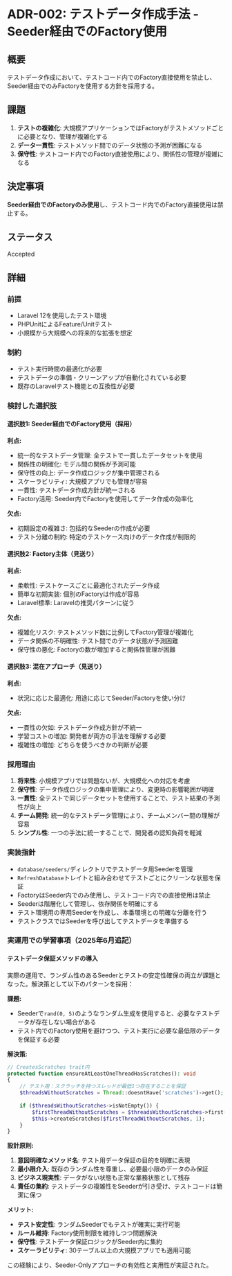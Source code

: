 # ADR-002: テストデータ作成手法 - Seeder経由でのFactory使用

## 概要

テストデータ作成において、テストコード内でのFactory直接使用を禁止し、Seeder経由でのみFactoryを使用する方針を採用する。

## 課題

1. **テストの複雑化**: 大規模アプリケーションではFactoryがテストメソッドごとに必要となり、管理が複雑化する
2. **データ一貫性**: テストメソッド間でのデータ状態の予測が困難になる
3. **保守性**: テストコード内でのFactory直接使用により、関係性の管理が複雑になる

## 決定事項

**Seeder経由でのFactoryのみ使用**し、テストコード内でのFactory直接使用は禁止する。

## ステータス

Accepted

## 詳細

### 前提

- Laravel 12を使用したテスト環境
- PHPUnitによるFeature/Unitテスト
- 小規模から大規模への将来的な拡張を想定

### 制約

- テスト実行時間の最適化が必要
- テストデータの準備・クリーンアップが自動化されている必要
- 既存のLaravelテスト機能との互換性が必要

### 検討した選択肢

#### 選択肢1: Seeder経由でのFactory使用（採用）

**利点:**
- 統一的なテストデータ管理: 全テストで一貫したデータセットを使用
- 関係性の明確化: モデル間の関係が予測可能
- 保守性の向上: データ作成ロジックが集中管理される
- スケーラビリティ: 大規模アプリでも管理が容易
- 一貫性: テストデータ作成方針が統一される
- Factory活用: Seeder内でFactoryを使用してデータ作成の効率化

**欠点:**
- 初期設定の複雑さ: 包括的なSeederの作成が必要
- テスト分離の制約: 特定のテストケース向けのデータ作成が制限的

#### 選択肢2: Factory主体（見送り）

**利点:**
- 柔軟性: テストケースごとに最適化されたデータ作成
- 簡単な初期実装: 個別のFactoryは作成が容易
- Laravel標準: Laravelの推奨パターンに従う

**欠点:**
- 複雑化リスク: テストメソッド数に比例してFactory管理が複雑化
- データ関係の不明確性: テスト間でのデータ状態が予測困難
- 保守性の悪化: Factoryの数が増加すると関係性管理が困難

#### 選択肢3: 混在アプローチ（見送り）

**利点:**
- 状況に応じた最適化: 用途に応じてSeeder/Factoryを使い分け

**欠点:**
- 一貫性の欠如: テストデータ作成方針が不統一
- 学習コストの増加: 開発者が両方の手法を理解する必要
- 複雑性の増加: どちらを使うべきかの判断が必要

### 採用理由

1. **将来性**: 小規模アプリでは問題ないが、大規模化への対応を考慮
2. **保守性**: データ作成ロジックの集中管理により、変更時の影響範囲が明確
3. **一貫性**: 全テストで同じデータセットを使用することで、テスト結果の予測性が向上
4. **チーム開発**: 統一的なテストデータ管理により、チームメンバー間の理解が容易
5. **シンプル性**: 一つの手法に統一することで、開発者の認知負荷を軽減

### 実装指針

- `database/seeders/`ディレクトリでテストデータ用Seederを管理
- `RefreshDatabase`トレイトと組み合わせてテストごとにクリーンな状態を保証
- FactoryはSeeder内でのみ使用し、テストコード内での直接使用は禁止
- Seederは階層化して管理し、依存関係を明確にする
- テスト環境用の専用Seederを作成し、本番環境との明確な分離を行う
- テストクラスではSeederを呼び出してテストデータを準備する

### 実運用での学習事項（2025年6月追記）

#### テストデータ保証メソッドの導入

実際の運用で、ランダム性のあるSeederとテストの安定性確保の両立が課題となった。解決策として以下のパターンを採用：

**課題:**
- Seederで`rand(0, 5)`のようなランダム生成を使用すると、必要なテストデータが存在しない場合がある
- テスト内でのFactory使用を避けつつ、テスト実行に必要な最低限のデータを保証する必要

**解決策:**
```php
// CreatesScratches trait内
protected function ensureAtLeastOneThreadHasScratches(): void
{
    // テスト用：スクラッチを持つスレッドが最低1つ存在することを保証
    $threadsWithoutScratches = Thread::doesntHave('scratches')->get();
    
    if ($threadsWithoutScratches->isNotEmpty()) {
        $firstThreadWithoutScratches = $threadsWithoutScratches->first();
        $this->createScratches($firstThreadWithoutScratches, 1);
    }
}
```

**設計原則:**
1. **意図明確なメソッド名**: テスト用データ保証の目的を明確に表現
2. **最小限介入**: 既存のランダム性を尊重し、必要最小限のデータのみ保証
3. **ビジネス現実性**: データがない状態も正常な業務状態として残存
4. **責任の集約**: テストデータの複雑性をSeederが引き受け、テストコードは簡潔に保つ

**メリット:**
- **テスト安定性**: ランダムSeederでもテストが確実に実行可能
- **ルール維持**: Factory使用制限を維持しつつ問題解決
- **保守性**: テストデータ保証ロジックがSeeder内に集約
- **スケーラビリティ**: 30テーブル以上の大規模アプリでも適用可能

この経験により、Seeder-Onlyアプローチの有効性と実用性が実証された。
